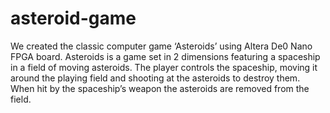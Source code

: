 # asteroid-game
We created the classic computer game ‘Asteroids’ using Altera De0 Nano FPGA board. Asteroids is a game set in 2 dimensions featuring a spaceship in a field of moving asteroids. The player controls the spaceship, moving it around the playing field and shooting at the asteroids to destroy them. When hit by the spaceship’s weapon the asteroids are removed from the field.
